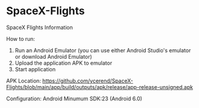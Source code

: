 # SpaceX-Flights
SpaceX Flights Information 


How to run: 
1. Run an Android Emulator (you can use either  Android Studio's emulator or download Android Emulator)
2. Upload the application APK to emulator
3. Start application


APK Location: https://github.com/ycerend/SpaceX-Flights/blob/main/app/build/outputs/apk/release/app-release-unsigned.apk


Configuration:
Android Minumum SDK:23 (Android 6.0)

